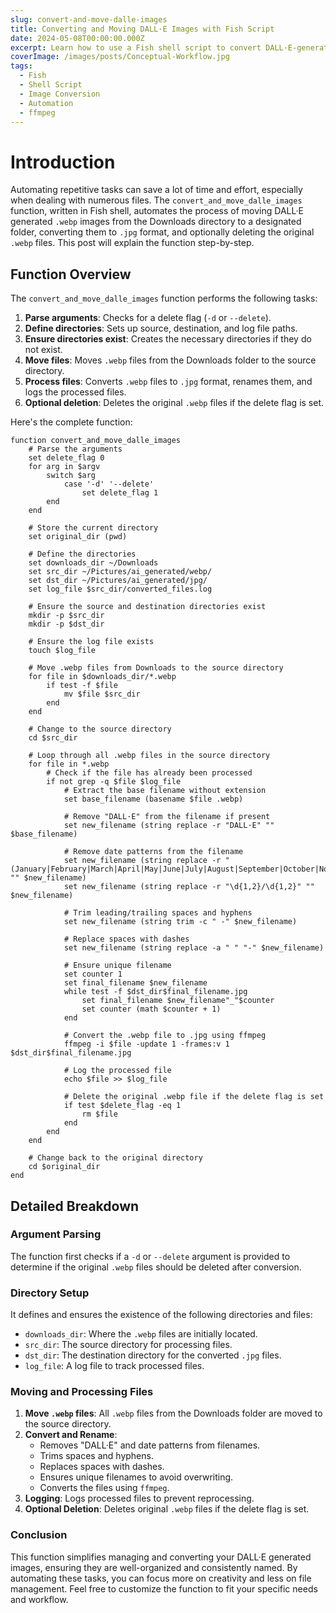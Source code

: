 ```yaml
---
slug: convert-and-move-dalle-images
title: Converting and Moving DALL·E Images with Fish Script
date: 2024-05-08T00:00:00.000Z
excerpt: Learn how to use a Fish shell script to convert DALL·E-generated images from WebP to JPG and manage them efficiently.
coverImage: /images/posts/Conceptual-Workflow.jpg
tags:
  - Fish
  - Shell Script
  - Image Conversion
  - Automation
  - ffmpeg
---
```


<script>
  import Callout from "$lib/components/molecules/Callout.svelte";
  import CodeBlock from "$lib/components/molecules/CodeBlock.svelte";
  import Image from "$lib/components/atoms/Image.svelte";
</script>

# Introduction

Automating repetitive tasks can save a lot of time and effort, especially when dealing with numerous files. The `convert_and_move_dalle_images` function, written in Fish shell, automates the process of moving DALL·E generated `.webp` images from the Downloads directory to a designated folder, converting them to `.jpg` format, and optionally deleting the original `.webp` files. This post will explain the function step-by-step.

## Function Overview

The `convert_and_move_dalle_images` function performs the following tasks:

1. **Parse arguments**: Checks for a delete flag (`-d` or `--delete`).
2. **Define directories**: Sets up source, destination, and log file paths.
3. **Ensure directories exist**: Creates the necessary directories if they do not exist.
4. **Move files**: Moves `.webp` files from the Downloads folder to the source directory.
5. **Process files**: Converts `.webp` files to `.jpg` format, renames them, and logs the processed files.
6. **Optional deletion**: Deletes the original `.webp` files if the delete flag is set.

Here's the complete function:

<CodeBlock lang="fish">

```fish
function convert_and_move_dalle_images
    # Parse the arguments
    set delete_flag 0
    for arg in $argv
        switch $arg
            case '-d' '--delete'
                set delete_flag 1
        end
    end

    # Store the current directory
    set original_dir (pwd)

    # Define the directories
    set downloads_dir ~/Downloads
    set src_dir ~/Pictures/ai_generated/webp/
    set dst_dir ~/Pictures/ai_generated/jpg/
    set log_file $src_dir/converted_files.log

    # Ensure the source and destination directories exist
    mkdir -p $src_dir
    mkdir -p $dst_dir

    # Ensure the log file exists
    touch $log_file

    # Move .webp files from Downloads to the source directory
    for file in $downloads_dir/*.webp
        if test -f $file
            mv $file $src_dir
        end
    end

    # Change to the source directory
    cd $src_dir

    # Loop through all .webp files in the source directory
    for file in *.webp
        # Check if the file has already been processed
        if not grep -q $file $log_file
            # Extract the base filename without extension
            set base_filename (basename $file .webp)

            # Remove "DALL·E" from the filename if present
            set new_filename (string replace -r "DALL·E" "" $base_filename)

            # Remove date patterns from the filename
            set new_filename (string replace -r "(January|February|March|April|May|June|July|August|September|October|November|December|Jan|Feb|Mar|Apr|May|Jun|Jul|Aug|Sep|Oct|Nov|Dec)\s+\d{1,2}" "" $new_filename)
            set new_filename (string replace -r "\d{1,2}/\d{1,2}" "" $new_filename)

            # Trim leading/trailing spaces and hyphens
            set new_filename (string trim -c " -" $new_filename)

            # Replace spaces with dashes
            set new_filename (string replace -a " " "-" $new_filename)

            # Ensure unique filename
            set counter 1
            set final_filename $new_filename
            while test -f $dst_dir$final_filename.jpg
                set final_filename $new_filename"_"$counter
                set counter (math $counter + 1)
            end

            # Convert the .webp file to .jpg using ffmpeg
            ffmpeg -i $file -update 1 -frames:v 1 $dst_dir$final_filename.jpg

            # Log the processed file
            echo $file >> $log_file

            # Delete the original .webp file if the delete flag is set
            if test $delete_flag -eq 1
                rm $file
            end
        end
    end

    # Change back to the original directory
    cd $original_dir
end
```

</CodeBlock>

## Detailed Breakdown

### Argument Parsing

The function first checks if a `-d` or `--delete` argument is provided to determine if the original `.webp` files should be deleted after conversion.

### Directory Setup

It defines and ensures the existence of the following directories and files:

- `downloads_dir`: Where the `.webp` files are initially located.
- `src_dir`: The source directory for processing files.
- `dst_dir`: The destination directory for the converted `.jpg` files.
- `log_file`: A log file to track processed files.

### Moving and Processing Files

1. **Move `.webp` files**: All `.webp` files from the Downloads folder are moved to the source directory.
2. **Convert and Rename**:
   - Removes "DALL·E" and date patterns from filenames.
   - Trims spaces and hyphens.
   - Replaces spaces with dashes.
   - Ensures unique filenames to avoid overwriting.
   - Converts the files using `ffmpeg`.
3. **Logging**: Logs processed files to prevent reprocessing.
4. **Optional Deletion**: Deletes original `.webp` files if the delete flag is set.

### Conclusion

This function simplifies managing and converting your DALL·E generated images, ensuring they are well-organized and consistently named. By automating these tasks, you can focus more on creativity and less on file management. Feel free to customize the function to fit your specific needs and workflow.
